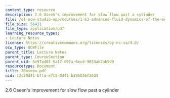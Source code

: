 ```yaml
---
content_type: resource
description: 2.6 Oseen's improvement for slow flow past a cylinder
file: /ol-ocw-studio-app/courses/1-63-advanced-fluid-dynamics-of-the-environment-fall-2002/12c70d41bffae7c50441b385036f2634_26oseen.pdf
file_size: 56431
file_type: application/pdf
learning_resource_types:
- Lecture Notes
license: https://creativecommons.org/licenses/by-nc-sa/4.0/
ocw_type: OCWFile
parent_title: Lecture Notes
parent_type: CourseSection
parent_uid: 8e97ad61-5a17-09fa-6ecd-9633ab2ab9d9
resourcetype: Document
title: 26oseen.pdf
uid: 12c70d41-bffa-e7c5-0441-b385036f2634
---
```

2.6 Oseen's improvement for slow flow past a cylinder